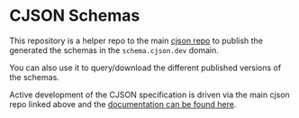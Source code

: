 # CJSON Schemas

This repository is a helper repo to the main [cjson repo](https://github.com/jcoderltd/cjson) to publish the generated the schemas in the `schema.cjson.dev` domain.

You can also use it to query/download the different published versions of the schemas.

Active development of the CJSON specification is driven via the main cjson repo linked above and the [documentation can be found here](https://docs.cjson.dev).
